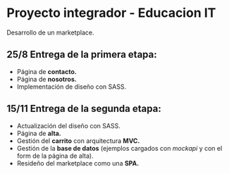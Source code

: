 # Proyecto integrador - Educacion IT
Desarrollo de un marketplace. 

## 25/8 Entrega de la primera etapa: 

- Página de **contacto.**
- Página de **nosotros.**
- Implementación de diseño con SASS.

## 15/11 Entrega de la segunda etapa: 

- Actualización del diseño con SASS.
- Página de **alta.**
- Gestión del **carrito** con arquitectura **MVC.**
- Gestión de la **base de datos** (ejemplos cargados con *mockapi* y con el form de la página de alta).
- Resideño del marketplace como una **SPA.**
